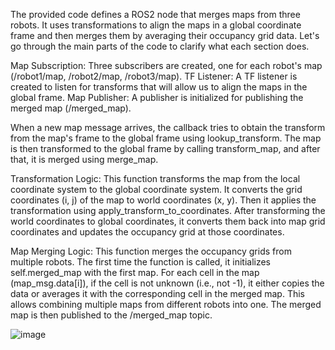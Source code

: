 The provided code defines a ROS2 node that merges maps from three robots. It uses transformations to align the maps in a global coordinate frame and then merges them by averaging their occupancy grid data. Let's go through the main parts of the code to clarify what each section does.

Map Subscription: Three subscribers are created, one for each robot's map (/robot1/map, /robot2/map, /robot3/map).
TF Listener: A TF listener is created to listen for transforms that will allow us to align the maps in the global frame.
Map Publisher: A publisher is initialized for publishing the merged map (/merged_map).

When a new map message arrives, the callback tries to obtain the transform from the map's frame to the global frame using lookup_transform.
The map is then transformed to the global frame by calling transform_map, and after that, it is merged using merge_map.

Transformation Logic: This function transforms the map from the local coordinate system to the global coordinate system.
It converts the grid coordinates (i, j) of the map to world coordinates (x, y).
Then it applies the transformation using apply_transform_to_coordinates.
After transforming the world coordinates to global coordinates, it converts them back into map grid coordinates and updates the occupancy grid at those coordinates.

Map Merging Logic: This function merges the occupancy grids from multiple robots.
The first time the function is called, it initializes self.merged_map with the first map.
For each cell in the map (map_msg.data[i]), if the cell is not unknown (i.e., not -1), it either copies the data or averages it with the corresponding cell in the merged map. This allows combining multiple maps from different robots into one.
The merged map is then published to the /merged_map topic.


![image](https://github.com/user-attachments/assets/b5704e86-6610-40ec-85a6-f12a67082f36)
